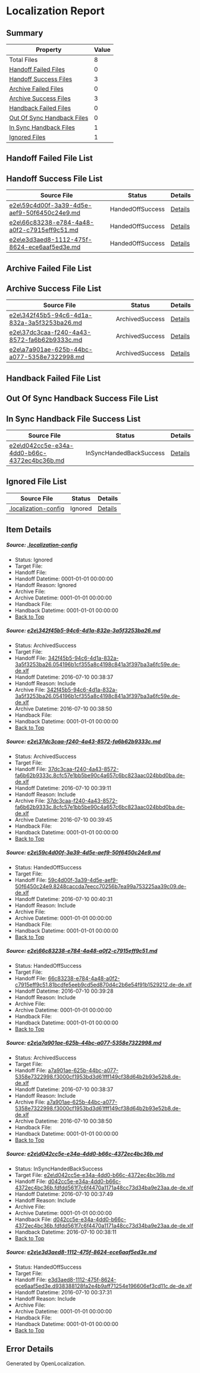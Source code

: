 # <a name='report-top'></a> Localization Report

## Summary
 Property | Value 
 -------- | ----- 
 Total Files | 8
[ Handoff Failed Files ](#handoff-failed-list)| 0
[ Handoff Success Files ](#handoff-success-list)| 3
[ Archive Failed Files ](#archive-failed-list)| 0
[ Archive Success Files ](#archive-success-list)| 3
[ Handback Failed Files ](#handback-failed-list)| 0
[ Out Of Sync Handback Files ](#outofsync-handback-success-list)| 0
[ In Sync Handback Files ](#insync-handback-success-list)| 1
[ Ignored Files ](#ignored-list)| 1

## <a name='handoff-failed-list'></a> Handoff Failed File List

## <a name='handoff-success-list'></a> Handoff Success File List
 Source File | Status | Details 
 ----------- | ------ | ------- 
 [e2e\59c4d00f-3a39-4d5e-aef9-50f6450c24e9.md](https://github.com/OpenLocalizationTestOrg/oltest/blob/e143827eefbe2b9641bd3c0af88c8e3a1788d0ab/e2e/59c4d00f-3a39-4d5e-aef9-50f6450c24e9.md) | HandedOffSuccess | [Details](#73238604e80517227747f99973f8ecab83c8322e3)
 [e2e\66c83238-e784-4a48-a0f2-c7915eff9c51.md](https://github.com/OpenLocalizationTestOrg/oltest/blob/08280730498ed29abff72f3d9721d5056beeeecf/e2e/66c83238-e784-4a48-a0f2-c7915eff9c51.md) | HandedOffSuccess | [Details](#d489423a6d58553cee4cddc5459689ea97d603c24)
 [e2e\e3d3aed8-1112-475f-8624-ece6aaf5ed3e.md](https://github.com/OpenLocalizationTestOrg/oltest/blob/af053fa6039f5a7064497875061e47a025f87b5e/e2e/e3d3aed8-1112-475f-8624-ece6aaf5ed3e.md) | HandedOffSuccess | [Details](#ba8f46696b57cc7acb3e69fe65ff932a8d39fa197)

## <a name='archive-failed-list'></a> Archive Failed File List

## <a name='archive-success-list'></a> Archive Success File List
 Source File | Status | Details 
 ----------- | ------ | ------- 
 [e2e\342f45b5-94c6-4d1a-832a-3a5f3253ba26.md](https://github.com/OpenLocalizationTestOrg/oltest/blob/470de609428b94bcc332c0c58c7f04c367b18205/e2e/342f45b5-94c6-4d1a-832a-3a5f3253ba26.md) | ArchivedSuccess | [Details](#6ec607740eb3f2c5a7d9db085f9648973e01c8c91)
 [e2e\37dc3caa-f240-4a43-8572-fa6b62b9333c.md](https://github.com/OpenLocalizationTestOrg/oltest/blob/c5a7fa4ba832d394c77c3eed05ed9aeb79a4b7be/e2e/37dc3caa-f240-4a43-8572-fa6b62b9333c.md) | ArchivedSuccess | [Details](#8974f0508eae929d3f1d6dd23e0ad3219a86e2b32)
 [e2e\a7a901ae-625b-44bc-a077-5358e7322998.md](https://github.com/OpenLocalizationTestOrg/oltest/blob/470de609428b94bcc332c0c58c7f04c367b18205/e2e/a7a901ae-625b-44bc-a077-5358e7322998.md) | ArchivedSuccess | [Details](#75e8e0c42c4d5ed2a91e01647da241038a34a9fe5)

## <a name='handback-failed-list'></a> Handback Failed File List

## <a name='outofsync-handback-success-list'></a> Out Of Sync Handback Success File List

## <a name='insync-handback-success-list'></a> In Sync Handback File Success List
 Source File | Status | Details 
 ----------- | ------ | ------- 
 [e2e\d042cc5e-e34a-4dd0-b66c-4372ec4bc36b.md](https://github.com/OpenLocalizationTestOrg/oltest/blob/0046d4f15caf153f311c4bfef7a0bde4355c1b81/e2e/d042cc5e-e34a-4dd0-b66c-4372ec4bc36b.md) | InSyncHandedBackSuccess | [Details](#5fd5a29554fce0b9a5918fb75710779ca61420b96)

## <a name='ignored-list'></a> Ignored File List
 Source File | Status | Details 
 ----------- | ------ | ------- 
 [.localization-config](https://github.com/OpenLocalizationTestOrg/oltest/blob/e143827eefbe2b9641bd3c0af88c8e3a1788d0ab/.localization-config) | Ignored | [Details](#3d4f252ac210baf56311d7e97dcc2db10974dbd20)

## Item Details
##### <a name='3d4f252ac210baf56311d7e97dcc2db10974dbd20'></a> Source: [.localization-config](https://github.com/OpenLocalizationTestOrg/oltest/blob/e143827eefbe2b9641bd3c0af88c8e3a1788d0ab/.localization-config)
* Status: Ignored
* Target File: 
* Handoff File: 
* Handoff Datetime: 0001-01-01 00:00:00
* Handoff Reason: Ignored
* Archive File: 
* Archive Datetime: 0001-01-01 00:00:00
* Handback File: 
* Handback Datetime: 0001-01-01 00:00:00
* [Back to Top](#report-top)

##### <a name='6ec607740eb3f2c5a7d9db085f9648973e01c8c91'></a> Source: [e2e\342f45b5-94c6-4d1a-832a-3a5f3253ba26.md](https://github.com/OpenLocalizationTestOrg/oltest/blob/470de609428b94bcc332c0c58c7f04c367b18205/e2e/342f45b5-94c6-4d1a-832a-3a5f3253ba26.md)
* Status: ArchivedSuccess
* Target File: 
* Handoff File: [342f45b5-94c6-4d1a-832a-3a5f3253ba26.054196b1cf355a8c4198c841a3f397ba3a6fc59e.de-de.xlf](https://github.com/OpenLocalizationTestOrg/olhandoff-e2e/blob/fa8f8014736615d0bfbf172bd77bf06908e54e93/ol-handoff/OpenLocalizationTestOrg/oltest-dede-fly/ci/ht/342f45b5-94c6-4d1a-832a-3a5f3253ba26.054196b1cf355a8c4198c841a3f397ba3a6fc59e.de-de.xlf)
* Handoff Datetime: 2016-07-10 00:38:37
* Handoff Reason: Include
* Archive File: [342f45b5-94c6-4d1a-832a-3a5f3253ba26.054196b1cf355a8c4198c841a3f397ba3a6fc59e.de-de.xlf](https://github.com/OpenLocalizationTestOrg/olhandoff-e2e/blob/96d7d22209901be5c9da4cb5a0128a322be14f86/ol-archive/OpenLocalizationTestOrg/oltest-dede-fly/ci/ht/342f45b5-94c6-4d1a-832a-3a5f3253ba26.054196b1cf355a8c4198c841a3f397ba3a6fc59e.de-de.xlf)
* Archive Datetime: 2016-07-10 00:38:50
* Handback File: 
* Handback Datetime: 0001-01-01 00:00:00
* [Back to Top](#report-top)

##### <a name='8974f0508eae929d3f1d6dd23e0ad3219a86e2b32'></a> Source: [e2e\37dc3caa-f240-4a43-8572-fa6b62b9333c.md](https://github.com/OpenLocalizationTestOrg/oltest/blob/c5a7fa4ba832d394c77c3eed05ed9aeb79a4b7be/e2e/37dc3caa-f240-4a43-8572-fa6b62b9333c.md)
* Status: ArchivedSuccess
* Target File: 
* Handoff File: [37dc3caa-f240-4a43-8572-fa6b62b9333c.8cfc57e1bb5be90c4a657c6bc823aac024bbd0ba.de-de.xlf](https://github.com/OpenLocalizationTestOrg/olhandoff-e2e/blob/6fa0ebd02b13079949ced17e47b3ba6950c69b9a/ol-handoff/OpenLocalizationTestOrg/oltest-dede-fly/ci/ht/37dc3caa-f240-4a43-8572-fa6b62b9333c.8cfc57e1bb5be90c4a657c6bc823aac024bbd0ba.de-de.xlf)
* Handoff Datetime: 2016-07-10 00:39:11
* Handoff Reason: Include
* Archive File: [37dc3caa-f240-4a43-8572-fa6b62b9333c.8cfc57e1bb5be90c4a657c6bc823aac024bbd0ba.de-de.xlf](https://github.com/OpenLocalizationTestOrg/olhandoff-e2e/blob/b162627ed6ced6075b9184ae7da80cafa4b9c529/ol-archive/OpenLocalizationTestOrg/oltest-dede-fly/ci/ht/37dc3caa-f240-4a43-8572-fa6b62b9333c.8cfc57e1bb5be90c4a657c6bc823aac024bbd0ba.de-de.xlf)
* Archive Datetime: 2016-07-10 00:39:45
* Handback File: 
* Handback Datetime: 0001-01-01 00:00:00
* [Back to Top](#report-top)

##### <a name='73238604e80517227747f99973f8ecab83c8322e3'></a> Source: [e2e\59c4d00f-3a39-4d5e-aef9-50f6450c24e9.md](https://github.com/OpenLocalizationTestOrg/oltest/blob/e143827eefbe2b9641bd3c0af88c8e3a1788d0ab/e2e/59c4d00f-3a39-4d5e-aef9-50f6450c24e9.md)
* Status: HandedOffSuccess
* Target File: 
* Handoff File: [59c4d00f-3a39-4d5e-aef9-50f6450c24e9.8248caccda7eecc70256b7ea99a753225aa39c09.de-de.xlf](https://github.com/OpenLocalizationTestOrg/olhandoff-e2e/blob/5798af7c5e07086854b25952ad0b652a9ed341d0/ol-handoff/OpenLocalizationTestOrg/oltest-dede-fly/ci/ht/59c4d00f-3a39-4d5e-aef9-50f6450c24e9.8248caccda7eecc70256b7ea99a753225aa39c09.de-de.xlf)
* Handoff Datetime: 2016-07-10 00:40:31
* Handoff Reason: Include
* Archive File: 
* Archive Datetime: 0001-01-01 00:00:00
* Handback File: 
* Handback Datetime: 0001-01-01 00:00:00
* [Back to Top](#report-top)

##### <a name='d489423a6d58553cee4cddc5459689ea97d603c24'></a> Source: [e2e\66c83238-e784-4a48-a0f2-c7915eff9c51.md](https://github.com/OpenLocalizationTestOrg/oltest/blob/08280730498ed29abff72f3d9721d5056beeeecf/e2e/66c83238-e784-4a48-a0f2-c7915eff9c51.md)
* Status: HandedOffSuccess
* Target File: 
* Handoff File: [66c83238-e784-4a48-a0f2-c7915eff9c51.81bcdfe5eeb9cd5ed870d4c2b6e54f91b1529212.de-de.xlf](https://github.com/OpenLocalizationTestOrg/olhandoff-e2e/blob/b923a590b92180b3db7ccf4c8cb1613e929c0a97/ol-handoff/OpenLocalizationTestOrg/oltest-dede-fly/ci/ht/66c83238-e784-4a48-a0f2-c7915eff9c51.81bcdfe5eeb9cd5ed870d4c2b6e54f91b1529212.de-de.xlf)
* Handoff Datetime: 2016-07-10 00:39:28
* Handoff Reason: Include
* Archive File: 
* Archive Datetime: 0001-01-01 00:00:00
* Handback File: 
* Handback Datetime: 0001-01-01 00:00:00
* [Back to Top](#report-top)

##### <a name='75e8e0c42c4d5ed2a91e01647da241038a34a9fe5'></a> Source: [e2e\a7a901ae-625b-44bc-a077-5358e7322998.md](https://github.com/OpenLocalizationTestOrg/oltest/blob/470de609428b94bcc332c0c58c7f04c367b18205/e2e/a7a901ae-625b-44bc-a077-5358e7322998.md)
* Status: ArchivedSuccess
* Target File: 
* Handoff File: [a7a901ae-625b-44bc-a077-5358e7322998.f3000cf1953bd3d61fff149cf38d64b2b93e52b8.de-de.xlf](https://github.com/OpenLocalizationTestOrg/olhandoff-e2e/blob/fa8f8014736615d0bfbf172bd77bf06908e54e93/ol-handoff/OpenLocalizationTestOrg/oltest-dede-fly/ci/ht/a7a901ae-625b-44bc-a077-5358e7322998.f3000cf1953bd3d61fff149cf38d64b2b93e52b8.de-de.xlf)
* Handoff Datetime: 2016-07-10 00:38:37
* Handoff Reason: Include
* Archive File: [a7a901ae-625b-44bc-a077-5358e7322998.f3000cf1953bd3d61fff149cf38d64b2b93e52b8.de-de.xlf](https://github.com/OpenLocalizationTestOrg/olhandoff-e2e/blob/96d7d22209901be5c9da4cb5a0128a322be14f86/ol-archive/OpenLocalizationTestOrg/oltest-dede-fly/ci/ht/a7a901ae-625b-44bc-a077-5358e7322998.f3000cf1953bd3d61fff149cf38d64b2b93e52b8.de-de.xlf)
* Archive Datetime: 2016-07-10 00:38:50
* Handback File: 
* Handback Datetime: 0001-01-01 00:00:00
* [Back to Top](#report-top)

##### <a name='5fd5a29554fce0b9a5918fb75710779ca61420b96'></a> Source: [e2e\d042cc5e-e34a-4dd0-b66c-4372ec4bc36b.md](https://github.com/OpenLocalizationTestOrg/oltest/blob/0046d4f15caf153f311c4bfef7a0bde4355c1b81/e2e/d042cc5e-e34a-4dd0-b66c-4372ec4bc36b.md)
* Status: InSyncHandedBackSuccess
* Target File: [e2e\d042cc5e-e34a-4dd0-b66c-4372ec4bc36b.md](https://github.com/OpenLocalizationTestOrg/oltest-dede-fly/blob/f3cf6e705fdf1e50a7e26088c5a1a2c641ee6200/e2e/d042cc5e-e34a-4dd0-b66c-4372ec4bc36b.md)
* Handoff File: [d042cc5e-e34a-4dd0-b66c-4372ec4bc36b.fdfdd561f7c6f4470a1171a48cc73d34ba9e23aa.de-de.xlf](https://github.com/OpenLocalizationTestOrg/olhandoff-e2e/blob/ad655c270fcde4a86973acbed3a3c47a7c2b92b8/ol-handoff/OpenLocalizationTestOrg/oltest-dede-fly/ci/ht/d042cc5e-e34a-4dd0-b66c-4372ec4bc36b.fdfdd561f7c6f4470a1171a48cc73d34ba9e23aa.de-de.xlf)
* Handoff Datetime: 2016-07-10 00:37:49
* Handoff Reason: Include
* Archive File: 
* Archive Datetime: 0001-01-01 00:00:00
* Handback File: [d042cc5e-e34a-4dd0-b66c-4372ec4bc36b.fdfdd561f7c6f4470a1171a48cc73d34ba9e23aa.de-de.xlf](https://github.com/OpenLocalizationTestOrg/olhandback-e2e/blob/9f53ed41559a4ade35c76ce59cb50740815da4e3/ol-handback/OpenLocalizationTestOrg/oltest-dede-fly/ci/ht/d042cc5e-e34a-4dd0-b66c-4372ec4bc36b.fdfdd561f7c6f4470a1171a48cc73d34ba9e23aa.de-de.xlf)
* Handback Datetime: 2016-07-10 00:38:11
* [Back to Top](#report-top)

##### <a name='ba8f46696b57cc7acb3e69fe65ff932a8d39fa197'></a> Source: [e2e\e3d3aed8-1112-475f-8624-ece6aaf5ed3e.md](https://github.com/OpenLocalizationTestOrg/oltest/blob/af053fa6039f5a7064497875061e47a025f87b5e/e2e/e3d3aed8-1112-475f-8624-ece6aaf5ed3e.md)
* Status: HandedOffSuccess
* Target File: 
* Handoff File: [e3d3aed8-1112-475f-8624-ece6aaf5ed3e.d938388128fa2e4b9aff71254e196606ef3cd11c.de-de.xlf](https://github.com/OpenLocalizationTestOrg/olhandoff-e2e/blob/1fa4eeba6aa7fed4b2f727241ab3ae0797007b33/ol-handoff/OpenLocalizationTestOrg/oltest-dede-fly/ci/ht/e3d3aed8-1112-475f-8624-ece6aaf5ed3e.d938388128fa2e4b9aff71254e196606ef3cd11c.de-de.xlf)
* Handoff Datetime: 2016-07-10 00:37:31
* Handoff Reason: Include
* Archive File: 
* Archive Datetime: 0001-01-01 00:00:00
* Handback File: 
* Handback Datetime: 0001-01-01 00:00:00
* [Back to Top](#report-top)


## Error Details

Generated by OpenLocalization.
